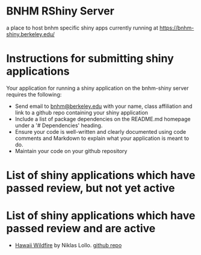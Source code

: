 # BNHM RShiny Server
a place to host bnhm specific shiny apps currently running at https://bnhm-shiny.berkeley.edu/

# Instructions for submitting shiny applications

Your application for running a shiny application on the bnhm-shiny server requires the following:
  * Send email to bnhm@berkeley.edu with your name, class affiliation and link to a github repo containing your shiny application
  * Include a list of package dependencies on the README.md homepage under a '# Dependencies' heading.
  * Ensure your code is well-written and clearly documented using code comments and Markdown to explain what your application is meant to do.
  * Maintain your code on your github repository
  
  
# List of shiny applications which have passed review, but not yet active


# List of shiny applications which have passed review and are active

 * [Hawaii Wildfire](https://bnhm-shiny.berkeley.edu/HWMO/) by Niklas Lollo.  [github repo](https://github.com/niklaslollo/HWMO_webapp)


